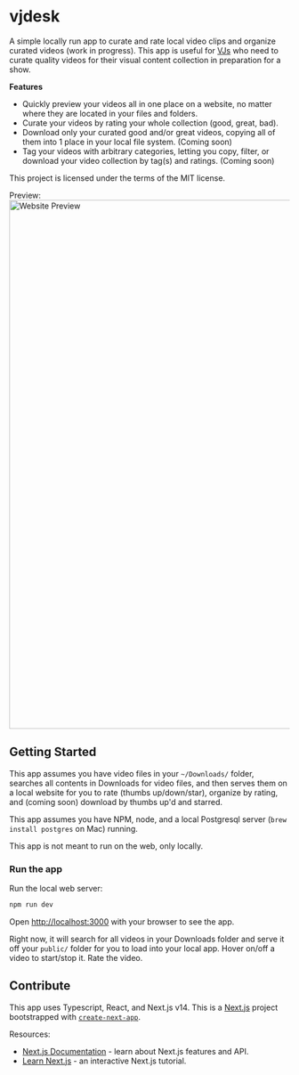 # vjdesk

A simple locally run app to curate and rate local video clips and organize curated videos (work in progress). This app is useful for [VJs](https://en.wikipedia.org/wiki/VJing) who need to curate quality videos for their visual content collection in preparation for a show.

**Features**

* Quickly preview your videos all in one place on a website, no matter where they are located in your files and folders.
* Curate your videos by rating your whole collection (good, great, bad).
* Download only your curated good and/or great videos, copying all of them into 1 place in your local file system. (Coming soon)
* Tag your videos with arbitrary categories, letting you copy, filter, or download your video collection by tag(s) and ratings. (Coming soon)


This project is licensed under the terms of the MIT license.

Preview:
<img width="950" alt="Website Preview" src="https://github.com/user-attachments/assets/4f3d6be9-4e8c-4bc8-a6a7-c2e46c84b87b">



## Getting Started

This app assumes you have video files in your `~/Downloads/` folder, searches all contents in Downloads for video files, and then serves them on a local website for you to rate (thumbs up/down/star), organize by rating, and (coming soon) download by thumbs up'd and starred.

This app assumes you have NPM, node, and a local Postgresql server (`brew install postgres` on Mac) running.

This app is not meant to run on the web, only locally.

### Run the app

Run the local web server:

```bash
npm run dev
```

Open [http://localhost:3000](http://localhost:3000) with your browser to see the app.

Right now, it will search for all videos in your Downloads folder and serve it off your `public/` folder for you to load into your local app. Hover on/off  a video to start/stop it. Rate the video. 

## Contribute

This app uses Typescript, React, and Next.js v14. This is a [Next.js](https://nextjs.org/) project bootstrapped with [`create-next-app`](https://github.com/vercel/next.js/tree/canary/packages/create-next-app).

Resources:

- [Next.js Documentation](https://nextjs.org/docs) - learn about Next.js features and API.
- [Learn Next.js](https://nextjs.org/learn) - an interactive Next.js tutorial.
